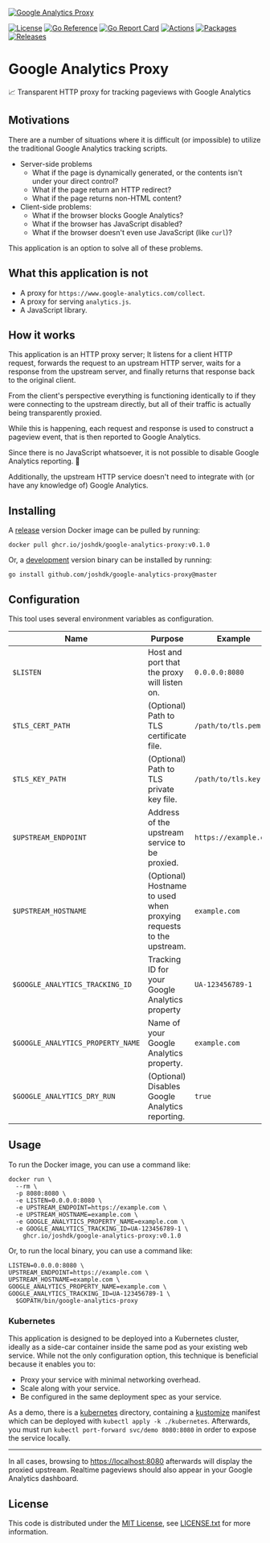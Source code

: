 [![Google Analytics Proxy][banner-image-link]][github-repo-link]

[![License][license-badge]][license-link]
[![Go Reference][godoc-badge]][godoc-link]
[![Go Report Card][goreportcard-badge]][goreportcard-link]
[![Actions][github-actions-badge]][github-actions-link]
[![Packages][github-packages-badge]][github-packages-link]
[![Releases][github-release-badge]][github-release-link]

# Google Analytics Proxy

📈 Transparent HTTP proxy for tracking pageviews with Google Analytics

## Motivations

There are a number of situations where it is difficult (or impossible) to utilize the traditional Google Analytics tracking scripts.

- Server-side problems
  - What if the page is dynamically generated, or the contents isn't under your direct control?
  - What if the page return an HTTP redirect?
  - What if the page returns non-HTML content?
- Client-side problems:
  - What if the browser blocks Google Analytics?
  - What if the browser has JavaScript disabled?
  - What if the browser doesn't even use JavaScript (like `curl`)?

This application is an option to solve all of these problems.

## What this application is not

- A proxy for `https://www.google-analytics.com/collect`.
- A proxy for serving `analytics.js`.
- A JavaScript library.

## How it works

This application is an HTTP proxy server; It listens for a client HTTP request, forwards the request to an upstream HTTP server, waits for a response from the upstream server, and finally returns that response back to the original client.

From the client's perspective everything is functioning identically to if they were connecting to the upstream directly, but all of their traffic is actually being transparently proxied.

While this is happening, each request and response is used to construct a pageview event, that is then reported to Google Analytics.

Since there is no JavaScript whatsoever, it is not possible to disable Google Analytics reporting. 🚫

Additionally, the upstream HTTP service doesn't need to integrate with (or have any knowledge of) Google Analytics.

## Installing

A [release][github-release-link] version Docker image can be pulled by running:

```shell
docker pull ghcr.io/joshdk/google-analytics-proxy:v0.1.0
```

Or, a [development][github-master-link] version binary can be installed by running:

```shell
go install github.com/joshdk/google-analytics-proxy@master
```

## Configuration

This tool uses several environment variables as configuration.

| Name                              | Purpose                                                             | Example               |
| --------------------------------- | ------------------------------------------------------------------- | --------------------- |
| `$LISTEN`                         | Host and port that the proxy will listen on.                        | `0.0.0.0:8080`        |
| `$TLS_CERT_PATH`                  | (Optional) Path to TLS certificate file.                            | `/path/to/tls.pem`    |
| `$TLS_KEY_PATH`                   | (Optional) Path to TLS private key file.                            | `/path/to/tls.key`    |
| `$UPSTREAM_ENDPOINT`              | Address of the upstream service to be proxied.                      | `https://example.com` |
| `$UPSTREAM_HOSTNAME`              | (Optional) Hostname to used when proxying requests to the upstream. | `example.com`         |
| `$GOOGLE_ANALYTICS_TRACKING_ID`   | Tracking ID for your Google Analytics property                      | `UA-123456789-1`      |
| `$GOOGLE_ANALYTICS_PROPERTY_NAME` | Name of your Google Analytics property.                             | `example.com`         |
| `$GOOGLE_ANALYTICS_DRY_RUN`       | (Optional) Disables Google Analytics reporting.                     | `true`                |

## Usage

To run the Docker image, you can use a command like:

```shell
docker run \
  --rm \
  -p 8080:8080 \
  -e LISTEN=0.0.0.0:8080 \
  -e UPSTREAM_ENDPOINT=https://example.com \
  -e UPSTREAM_HOSTNAME=example.com \
  -e GOOGLE_ANALYTICS_PROPERTY_NAME=example.com \
  -e GOOGLE_ANALYTICS_TRACKING_ID=UA-123456789-1 \
    ghcr.io/joshdk/google-analytics-proxy:v0.1.0
```

Or, to run the local binary, you can use a command like:

```shell
LISTEN=0.0.0.0:8080 \
UPSTREAM_ENDPOINT=https://example.com \
UPSTREAM_HOSTNAME=example.com \
GOOGLE_ANALYTICS_PROPERTY_NAME=example.com \
GOOGLE_ANALYTICS_TRACKING_ID=UA-123456789-1 \
  $GOPATH/bin/google-analytics-proxy
```

### Kubernetes

This application is designed to be deployed into a Kubernetes cluster, ideally as a side-car container inside the same pod as your existing web service.
While not the only configuration option, this technique is beneficial because it enables you to:

- Proxy your service with minimal networking overhead.
- Scale along with your service.
- Be configured in the same deployment spec as your service.

As a demo, there is a [kubernetes][kubernetes-demo-link] directory, containing a [kustomize](https://kustomize.io/) manifest which can be deployed with `kubectl apply -k ./kubernetes`.
Afterwards, you must run `kubectl port-forward svc/demo 8080:8080` in order to expose the service locally.

---

In all cases, browsing to [https://localhost:8080](https://localhost:8080) afterwards will display the proxied upstream.
Realtime pageviews should also appear in your Google Analytics dashboard.

## License

This code is distributed under the [MIT License][license-link], see [LICENSE.txt][license-file] for more information.

[banner-image-link]:      https://user-images.githubusercontent.com/307183/131765571-5303a7f6-42c0-4764-ab5f-0b96ede2fda1.png
[github-actions-badge]:   https://github.com/joshdk/google-analytics-proxy/workflows/Build/badge.svg
[github-actions-link]:    https://github.com/joshdk/google-analytics-proxy/actions
[github-master-link]:     https://github.com/joshdk/google-analytics-proxy/tree/master
[github-packages-badge]:  https://img.shields.io/badge/ghcr.io-images-blue.svg
[github-packages-link]:   https://github.com/joshdk/google-analytics-proxy/pkgs/container/google-analytics-proxy
[github-release-badge]:   https://img.shields.io/github/release/joshdk/google-analytics-proxy/all.svg
[github-release-link]:    https://github.com/joshdk/google-analytics-proxy/releases
[github-repo-link]:       https://github.com/joshdk/google-analytics-proxy
[godoc-badge]:            https://pkg.go.dev/badge/github.com/joshdk/google-analytics-proxy.svg
[godoc-link]:             https://pkg.go.dev/github.com/joshdk/google-analytics-proxy
[goreportcard-badge]:     https://goreportcard.com/badge/github.com/joshdk/google-analytics-proxy
[goreportcard-link]:      https://goreportcard.com/report/github.com/joshdk/google-analytics-proxy
[kubernetes-demo-link]:   https://github.com/joshdk/google-analytics-proxy/tree/master/kubernetes
[license-badge]:          https://img.shields.io/badge/license-MIT-green.svg
[license-file]:           https://github.com/joshdk/google-analytics-proxy/blob/master/LICENSE.txt
[license-link]:           https://opensource.org/licenses/MIT
